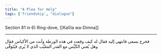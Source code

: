 ```yaml
---
title: "A Plea for Help"
tags: ['friendship', "dialogue"]
---
```


 Section 81 in 6) Ring-dove, [[Kalīla wa-Dimna]]

---
فخرج يسعى فانتهى إليه فقال له كيف وقعت في هذه الورطة وأنت من الأكياس فقال وهل يُغني الكَيِّس مع القدر المغَيَّب الذي لا يُرى فيُتَوَقَّى
